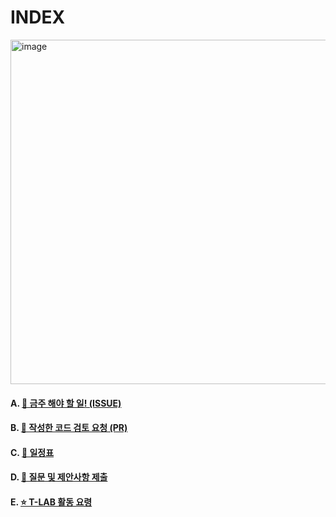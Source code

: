 # INDEX

<img width="551" alt="image" src="https://github.com/T-lab-java-king/tlab-java-core/assets/68278903/78a4f7a7-8eae-4d1c-b612-9d79830be181">




#### A. [📝 금주 해야 할 일! (ISSUE)](https://github.com/T-lab-java-king/tlab-java-core/issues)
#### B. [🤝 작성한 코드 검토 요청 (PR)](https://github.com/T-lab-java-king/tlab-java-core/pulls)
#### C. [📅 일정표](https://github.com/T-lab-java-king/tlab-java-core/wiki/%08%EC%9D%BC%EC%A0%95%ED%91%9C)
#### D. [🙏 질문 및 제안사항 제출](https://github.com/T-lab-java-king/tlab-java-core/discussions)
#### E. [⭐ T-LAB 활동 요령](https://github.com/T-lab-java-king/tlab-java-core/wiki/T%E2%80%90lab-%ED%99%9C%EB%8F%99-%EC%9A%94%EB%A0%B9)
